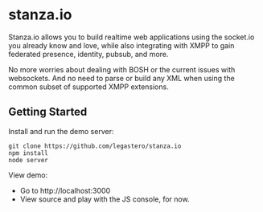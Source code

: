 stanza.io
=========

Stanza.io allows you to build realtime web applications using the
socket.io you already know and love, while also integrating with
XMPP to gain federated presence, identity, pubsub, and more.

No more worries about dealing with BOSH or the current issues
with websockets. And no need to parse or build any XML when
using the common subset of supported XMPP extensions. 


Getting Started
---------------

Install and run the demo server:

    git clone https://github.com/legastero/stanza.io
    npm install
    node server

View demo:

* Go to http://localhost:3000
* View source and play with the JS console, for now.
